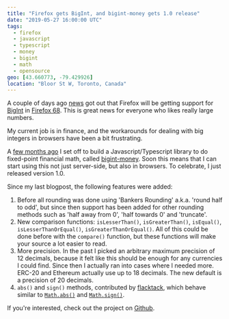 ```yaml
---
title: "Firefox gets BigInt, and bigint-money gets 1.0 release"
date: "2019-05-27 16:00:00 UTC"
tags:
  - firefox
  - javascript
  - typescript
  - money
  - bigint
  - math
  - opensource
geo: [43.660773, -79.429926]
location: "Bloor St W, Toronto, Canada"
---
```


A couple of days ago [news][1] got out that Firefox will be getting support
for [BigInt][2] in [Firefox 68][3]. This is great news for everyone who likes
really large numbers.

My current job is in finance, and the workarounds for dealing with big
integers in browsers have been a bit frustrating.

A [few months ago][4] I set off to build a Javascript/Typescript library to
do fixed-point financial math, called [bigint-money][5]. Soon this means that
I can start using this not just server-side, but also in browsers. To
celebrate, I just released version 1.0.

Since my last blogpost, the following features were added:

1. Before all rounding was done using 'Bankers Rounding' a.k.a. 'round half to
   odd', but since then support has been added for other rounding methods such
   as 'half away from 0', 'half towards 0' and 'truncate'.
2. New comparison functions: `isLesserThan()`, `isGreaterThan()`, `isEqual()`,
   `isLesserThanOrEqual()`, `isGreaterThanOrEqual()`. All of this could be
   done before with the `compare()` function, but these functions will make
   your source a lot easier to read.
3. More precision. In the past I picked an arbitrary maximum precision of 12
   decimals, because it felt like this should be enough for any currencies I
   could find. Since then I actually ran into cases where I needed more.
   ERC-20 and Ethereum actually use up to 18 decimals. The new default is a
   precision of 20 decimals.
4. `abs()` and `sign()` methods, contributed by [flacktack][6], which behave
   similar to [`Math.abs()`][7] and [`Math.sign()`][8].

If you're interested, check out the project on [Github][5].

[1]: https://bugzilla.mozilla.org/show_bug.cgi?id=1366287
[2]: https://developer.mozilla.org/en-US/docs/Web/JavaScript/Reference/Global_Objects/BigInt
[3]: https://www.phoronix.com/scan.php?page=news_item&px=Firefox-68-BigInt-Support
[4]: https://evertpot.com/bigint-money-typscript-lib/
[5]: https://github.com/evert/bigint-money/
[6]: https://github.com/flaktack
[7]: https://developer.mozilla.org/en-US/docs/Web/JavaScript/Reference/Global_Objects/Math/abs
[8]: https://developer.mozilla.org/en-US/docs/Web/JavaScript/Reference/Global_Objects/Math/sign
